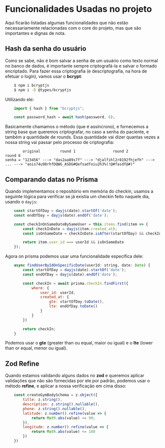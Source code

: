# Funcionalidades Usadas no projeto
Aqui ficarão listadas algumas funcionalidades que não estão necessariamente relacionadas com o core do projeto, mas que são importantes e dignas de nota.

## Hash da senha do usuário
Como se sabe, não é bom salvar a senha de um usuário como texto normal no banco de dados, é importante sempre criptografá-la e salvar o formado encriptado. Para fazer essa criptografia (e descriptografia, na hora de efetuar o login), vamos usar o **bcrypt**:

```sh
    $ npm i bcryptjs
    $ npm i -D @types/bcryptjs
```

Utilizando ele:

```js
    import { hash } from "bcryptjs";

    const password_hash = await hash(password, 6);
```

Basicamente chamamos o método (que é assíncrono), e fornecemos a string base que queremos criptografar, no caso a senha do paciente, e também a quantidade de rounds. Essa quantidade vai dizer quantas vezes a nossa string vai passar pelo processo de criptografia:

```
        original         round 1                 round 2                                          round 6
senha = "123456" ---> "das2aa89s7f" ---> "djalfihl2r8192fhjefh" ---> ... ---> "aois74u98rhfDQWG_ASDG#Qefsadfoiu2h3%(!@#fasdf@#)"
```

## Comparando datas no Prisma
Quando implementamos o repositório em memória do checkin, usamos a seguinte lógica para verificar se já existia um checkin feito naquele dia, usando o `dayjs`:

```js
    const startOfDay = dayjs(date).startOf('date');
    const endOfDay = dayjs(date).endOf('date');

    const checkInOnSameDateBySameUser = this.items.find(item => {
        const checkInDate = dayjs(item.created_at);
        const isOnSameDate = checkInDate.isAfter(startOfDay) && checkInDate.isBefore(endOfDay);

        return item.user_id === userId && isOnSameDate
    });
```

Agora on prisma podemos usar uma funcionalidade específica dele:

```js
    async findUserByIdOnSpecificDate(userId: string, date: Date) {
        const startOfDay = dayjs(date).startOf('date');
        const endOfDay = dayjs(date).endOf('date');

        const checkIn = await prisma.checkIn.findFirst({
            where: {
                user_id: userId,
                created_at: {
                    gte: startOfDay.toDate(),
                    lte: endOfDay.toDate()
                }
            }
        })

        return checkIn;
    }
```

Podemos usar o **gte** (greater than ou equal, maior ou igual) e o **lte** (lower than or equal, menor ou igual).

## Zod Refine
Quando estamos validando alguns dados no **zod** e queremos aplicar validações que não são fornecidas por ele por padrão, podemos usar o método **refine**, e aplicar a nossa verificação em cima disso:

```js
    const createGymBodySchema = z.object({
        title: z.string(),
        description: z.string().nullable(),
        phone: z.string().nullable(),
        latitude: z.number().refine(value => {
            return Math.abs(value) <= 90;
        }),
        longitude: z.number().refine(value => {
            return Math.abs(value) <= 180
        })
    })
```
